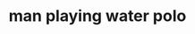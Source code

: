 ---
layout: people&body
title: man playing water polo
emoji: man_playing_water_polo
permalink: 🤽‍♂️.html
image: assets/img/3moji/man_playing_water_polo.png
---